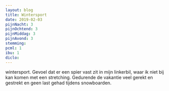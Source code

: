 ```yaml
---
layout: blog
title: Wintersport
date: 2019-02-03
pijnNacht: 3
pijnOchtend: 3
pijnMiddag: 3
pijnAvond: 3
stemming: 
pcml: 1
ibu: 1
diclo: 
---
```


wintersport. Gevoel dat er een spier vast zit in mijn linkerbil, waar ik niet bij kan komen met een stretching. Gedurende de vakantie veel gerekt en gestrekt en geen last gehad tijdens snowboarden.

